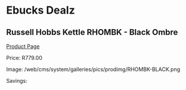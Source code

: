 
# Ebucks Dealz
## Russell Hobbs Kettle RHOMBK - Black Ombre
[Product Page](https://www.ebucks.com/web/shop/productSelected.do?prodId=1155335449&catId=704985963)

Price: R779.00

Image: /web/cms/system/galleries/pics/prodimg/RHOMBK-BLACK.png

Savings: 


	